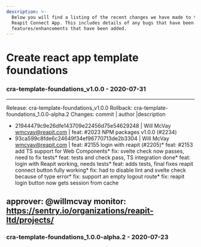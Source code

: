 ```yaml
---
description: >-
  Below you will find a listing of the recent changes we have made to the
  Reapit Connect App. This includes details of any bugs that have been fixed or
  features/enhancements that have been added.
---
```


# Create react app template foundations
### cra-template-foundations_v1.0.0 - 2020-07-31
  
-----------------------------------------------------------------------------
Release: cra-template-foundations_v1.0.0
Rollback: cra-template-foundations_1.0.0-alpha.2
Changes:
commit | author |description
  
- 21944479c9e26dfe143709e22456d75e54629248 | Will McVay <wmcvay@reapit.com> | feat: #2023 NPM packages v1.0.0 (#2234)
- 93ca599c8fde6c24649f34ef96770713de2b3304 | Will McVay <wmcvay@reapit.com> | feat: #2155 login with reapit (#2205)* feat: #2153 add TS support for Web Components* fix: svelte check now passes, need to fix tests* feat: tests and check pass, TS integration done* feat: login with Reapit working, needs tests* feat: adds tests, final fixes reapit connect button fully working* fix: had to disable lint and svelte check because of type error* fix: support an empty logout route* fix: reapit login button now gets session from cache

approver: @willmcvay
monitor: https://sentry.io/organizations/reapit-ltd/projects/
-----------------------------------------------------------------------------

    
### cra-template-foundations_1.0.0-alpha.2 - 2020-07-23
  
    

